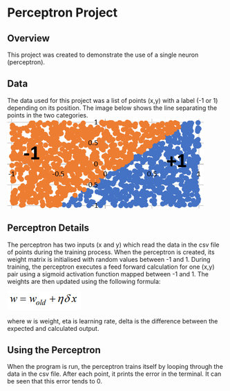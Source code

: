 # Perceptron Project

## Overview
This project was created to demonstrate the use of a single neuron (perceptron).

## Data
The data used for this project was a list of points (x,y) with a label (-1 or 1) depending on its position.
The image below shows the line separating the points in the two categories.
![Input Data](InputData.png)

## Perceptron Details
The perceptron has two inputs (x and y) which read the data in the csv file of points during the training process.
When the perceptron is created, its weight matrix is initialised with random values between -1 and 1.
During training, the perceptron executes a feed forward calculation for one (x,y) pair using a sigmoid activation function mapped between -1 and 1.
The weights are then updated using the following formula:

![Delta Rule](DeltaRule.png)

where w is weight, eta is learning rate, delta is the difference between the expected and calculated output.

## Using the Perceptron
When the program is run, the perceptron trains itself by looping through the data in the csv file. After each point, it prints the error in the terminal. It can be seen that this error tends to 0.